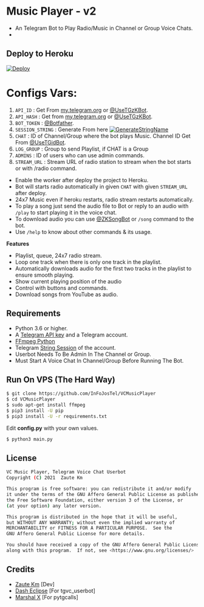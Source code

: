 # Music Player - v2

- An Telegram Bot to Play Radio/Music in Channel or Group Voice Chats.
- 
## Deploy to Heroku

[![Deploy](https://www.herokucdn.com/deploy/button.svg)](https://heroku.com/deploy?template=https://github.com/InFoJosTel/VCMusicPlayer)

# Configs Vars:
1. `API_ID` : Get From [my.telegram.org](https://my.telegram.org) or [@UseTGzKBot](https://telegram.dog/UseTGzKBot).
2. `API_HASH` : Get from [my.telegram.org](https://my.telegram.org) or [@UseTGzKBot](https://telegram.dog/UseTGzKBot).
3. `BOT_TOKEN` : [@Botfather](https://t.me/BotFather).
4. `SESSION_STRING` : Generate From here [![GenerateStringName](https://img.shields.io/badge/repl.it-generateStringName-yellowgreen)](https://replit.com/@ZauteKm/GenerateStringSession)
5. `CHAT` : ID of Channel/Group where the bot plays Music. Channel ID Get From [@UseTGidBot](https://t.me/UseTGidBot).
6. `LOG_GROUP` : Group to send Playlist, if CHAT is a Group
7. `ADMINS` : ID of users who can use admin commands.
8. `STREAM_URL` : Stream URL of radio station to stream when the bot starts or with /radio command.

- Enable the worker after deploy the project to Heroku.
- Bot will starts radio automatically in given `CHAT` with given `STREAM_URL` after deploy. 
- 24x7 Music even if heroku restarts, radio stream restarts automatically.  
- To play a song just send the audio file to Bot or reply to an audio with `/play` to start playing it in the voice chat.
- To download audio you can use [@ZKSongBot](http://t.me/ZKSongBot) or `/song` command to the bot.
- Use `/help` to know about other commands & its usage.

**Features**

- Playlist, queue, 24x7 radio stream.
- Loop one track when there is only one track in the playlist.
- Automatically downloads audio for the first two tracks in the playlist to ensure smooth playing.
- Show current playing position of the audio
- Control with buttons and commands.
- Download songs from YouTube as audio.

## Requirements

- Python 3.6 or higher.
- A
  [Telegram API key](https://docs.pyrogram.org/intro/quickstart#enjoy-the-api)
  and a Telegram account.
- [FFmpeg Python](https://www.ffmpeg.org/)
- Telegram [String Session](http://t.me/UsePyrogramBot) of the account.
- Userbot Needs To Be Admin In The Channel or Group.
- Must Start A Voice Chat In Channel/Group Before Running The Bot.

## Run On VPS (The Hard Way)

```sh
$ git clone https://github.com/InFoJosTel/VCMusicPlayer
$ cd VCMusicPlayer
$ sudo apt-get install ffmpeg
$ pip3 install -U pip
$ pip3 install -U -r requirements.txt
```
Edit **config.py** with your own values.

```sh
$ python3 main.py
```
## License
```sh
VC Music Player, Telegram Voice Chat Userbot
Copyright (C) 2021  Zaute Km

This program is free software: you can redistribute it and/or modify
it under the terms of the GNU Affero General Public License as published by
the Free Software Foundation, either version 3 of the License, or
(at your option) any later version.

This program is distributed in the hope that it will be useful,
but WITHOUT ANY WARRANTY; without even the implied warranty of
MERCHANTABILITY or FITNESS FOR A PARTICULAR PURPOSE.  See the
GNU Affero General Public License for more details.

You should have received a copy of the GNU Affero General Public License
along with this program.  If not, see <https://www.gnu.org/licenses/>
```

## Credits

- [Zaute Km](https://github.com/ZauteKm) [Dev]
- [Dash Eclipse](https://github.com/dashezup) [For tgvc_userbot]
- [Marshal X](https://github.com/MarshalX) [For pytgcalls]
